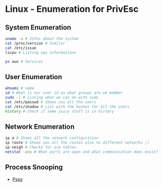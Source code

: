 # Linux - Enumeration for PrivEsc

## System Enumeration
```bash
uname -a # Infos about the system
cat /proc/version # Similar
cat /etc/issue
lscpu # Listing cpu informations

ps aux # Services
```

## User Enumeration
```bash
whoami # name
id # What is our user id an what groups are we member
sudo -l # Listing what we can do with sudo
cat /etc/passwd # Shows you all the users
cat /etc/shadow # List with the hashes for all the users
history # Check if some juicy stuff is in history
```

## Network Enumeration
```bash
ip a # Shows all the network configuration
ip route # Shows you all the routes also to different networks ;)
ip neigh # Checks for arp tables
netstat -ano # What ports are open and what communication does exist?
```


## Process Snooping

- [Pspy](https://github.com/DominicBreuker/pspy)

